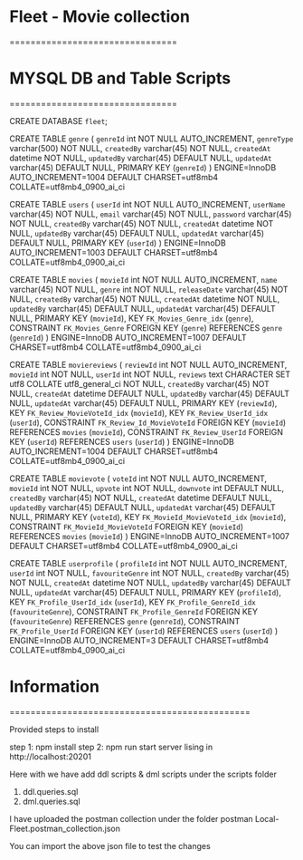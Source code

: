 # Fleet - Movie collection
================================
# MYSQL DB and Table Scripts
================================

CREATE DATABASE `fleet`;

CREATE TABLE `genre` (
  `genreId` int NOT NULL AUTO_INCREMENT,
  `genreType` varchar(500) NOT NULL,
  `createdBy` varchar(45) NOT NULL,
  `createdAt` datetime NOT NULL,
  `updatedBy` varchar(45) DEFAULT NULL,
  `updatedAt` varchar(45) DEFAULT NULL,
  PRIMARY KEY (`genreId`)
) ENGINE=InnoDB AUTO_INCREMENT=1004 DEFAULT CHARSET=utf8mb4 COLLATE=utf8mb4_0900_ai_ci

CREATE TABLE `users` (
  `userId` int NOT NULL AUTO_INCREMENT,
  `userName` varchar(45) NOT NULL,
  `email` varchar(45) NOT NULL,
  `password` varchar(45) NOT NULL,
  `createdBy` varchar(45) NOT NULL,
  `createdAt` datetime NOT NULL,
  `updatedBy` varchar(45) DEFAULT NULL,
  `updatedAt` varchar(45) DEFAULT NULL,
  PRIMARY KEY (`userId`)
) ENGINE=InnoDB AUTO_INCREMENT=1003 DEFAULT CHARSET=utf8mb4 COLLATE=utf8mb4_0900_ai_ci

CREATE TABLE `movies` (
  `movieId` int NOT NULL AUTO_INCREMENT,
  `name` varchar(45) NOT NULL,
  `genre` int NOT NULL,
  `releaseDate` varchar(45) NOT NULL,
  `createdBy` varchar(45) NOT NULL,
  `createdAt` datetime NOT NULL,
  `updatedBy` varchar(45) DEFAULT NULL,
  `updatedAt` varchar(45) DEFAULT NULL,
  PRIMARY KEY (`movieId`),
  KEY `FK_Movies_Genre_idx` (`genre`),
  CONSTRAINT `FK_Movies_Genre` FOREIGN KEY (`genre`) REFERENCES `genre` (`genreId`)
) ENGINE=InnoDB AUTO_INCREMENT=1007 DEFAULT CHARSET=utf8mb4 COLLATE=utf8mb4_0900_ai_ci

CREATE TABLE `moviereviews` (
  `reviewId` int NOT NULL AUTO_INCREMENT,
  `movieId` int NOT NULL,
  `userId` int NOT NULL,
  `reviews` text CHARACTER SET utf8 COLLATE utf8_general_ci NOT NULL,
  `createdBy` varchar(45) NOT NULL,
  `createdAt` datetime DEFAULT NULL,
  `updatedBy` varchar(45) DEFAULT NULL,
  `updatedAt` varchar(45) DEFAULT NULL,
  PRIMARY KEY (`reviewId`),
  KEY `FK_Review_MovieVoteId_idx` (`movieId`),
  KEY `FK_Review_UserId_idx` (`userId`),
  CONSTRAINT `FK_Review_Id_MovieVoteId` FOREIGN KEY (`movieId`) REFERENCES `movies` (`movieId`),
  CONSTRAINT `FK_Review_UserId` FOREIGN KEY (`userId`) REFERENCES `users` (`userId`)
) ENGINE=InnoDB AUTO_INCREMENT=1004 DEFAULT CHARSET=utf8mb4 COLLATE=utf8mb4_0900_ai_ci

CREATE TABLE `movievote` (
  `voteId` int NOT NULL AUTO_INCREMENT,
  `movieId` int NOT NULL,
  `upvote` int NOT NULL,
  `downvote` int DEFAULT NULL,
  `createdBy` varchar(45) NOT NULL,
  `createdAt` datetime DEFAULT NULL,
  `updatedBy` varchar(45) DEFAULT NULL,
  `updatedAt` varchar(45) DEFAULT NULL,
  PRIMARY KEY (`voteId`),
  KEY `FK_MovieId_MovieVoteId_idx` (`movieId`),
  CONSTRAINT `FK_MovieId_MovieVoteId` FOREIGN KEY (`movieId`) REFERENCES `movies` (`movieId`)
) ENGINE=InnoDB AUTO_INCREMENT=1007 DEFAULT CHARSET=utf8mb4 COLLATE=utf8mb4_0900_ai_ci

CREATE TABLE `userprofile` (
  `profileId` int NOT NULL AUTO_INCREMENT,
  `userId` int NOT NULL,
  `favouriteGenre` int NOT NULL,
  `createdBy` varchar(45) NOT NULL,
  `createdAt` datetime NOT NULL,
  `updatedBy` varchar(45) DEFAULT NULL,
  `updatedAt` varchar(45) DEFAULT NULL,
  PRIMARY KEY (`profileId`),
  KEY `FK_Profile_UserId_idx` (`userId`),
  KEY `FK_Profile_GenreId_idx` (`favouriteGenre`),
  CONSTRAINT `FK_Profile_GenreId` FOREIGN KEY (`favouriteGenre`) REFERENCES `genre` (`genreId`),
  CONSTRAINT `FK_Profile_UserId` FOREIGN KEY (`userId`) REFERENCES `users` (`userId`)
) ENGINE=InnoDB AUTO_INCREMENT=3 DEFAULT CHARSET=utf8mb4 COLLATE=utf8mb4_0900_ai_ci

# Information
==============================================

Provided steps to install

step 1: npm install
step 2: npm run start
server lising in http://localhost:20201

Here with we have add ddl scripts & dml scripts under the scripts folder
1. ddl.queries.sql
2. dml.queries.sql

I have uploaded the postman collection under the folder postman
Local-Fleet.postman_collection.json

You can import the above json file to test the changes







